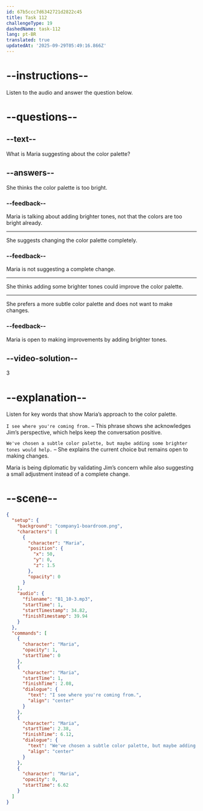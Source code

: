 ```yaml
---
id: 67b5ccc7d6342721d2822c45
title: Task 112
challengeType: 19
dashedName: task-112
lang: pt-BR
translated: true
updatedAt: '2025-09-29T05:49:16.866Z'
---
```


<!-- (audio) Maria: I see where you're coming from. We've chosen a subtle color palette, but maybe adding some brighter tones would help. -->

# --instructions--

Listen to the audio and answer the question below.

# --questions--

## --text--

What is Maria suggesting about the color palette?

## --answers--

She thinks the color palette is too bright.
  
### --feedback--

Maria is talking about adding brighter tones, not that the colors are too bright already.

---

She suggests changing the color palette completely.

### --feedback--

Maria is not suggesting a complete change.

---

She thinks adding some brighter tones could improve the color palette.

---

She prefers a more subtle color palette and does not want to make changes.

### --feedback--

Maria is open to making improvements by adding brighter tones.

## --video-solution--

3

# --explanation--  

Listen for key words that show Maria’s approach to the color palette.  

`I see where you're coming from.` – This phrase shows she acknowledges Jim’s perspective, which helps keep the conversation positive. 

`We've chosen a subtle color palette, but maybe adding some brighter tones would help.` – She explains the current choice but remains open to making changes.  

Maria is being diplomatic by validating Jim’s concern while also suggesting a small adjustment instead of a complete change.

# --scene--

```json
{
  "setup": {
    "background": "company1-boardroom.png",
    "characters": [
      {
        "character": "Maria",
        "position": {
          "x": 50,
          "y": 0,
          "z": 1.5
        },
        "opacity": 0
      }
    ],
    "audio": {
      "filename": "B1_10-3.mp3",
      "startTime": 1,
      "startTimestamp": 34.82,
      "finishTimestamp": 39.94
    }
  },
  "commands": [
    {
      "character": "Maria",
      "opacity": 1,
      "startTime": 0
    },
    {
      "character": "Maria",
      "startTime": 1,
      "finishTime": 2.08,
      "dialogue": {
        "text": "I see where you're coming from.",
        "align": "center"
      }
    },
    {
      "character": "Maria",
      "startTime": 2.38,
      "finishTime": 6.12,
      "dialogue": {
        "text": "We've chosen a subtle color palette, but maybe adding some brighter tones would help.",
        "align": "center"
      }
    },
    {
      "character": "Maria",
      "opacity": 0,
      "startTime": 6.62
    }
  ]
}
```
